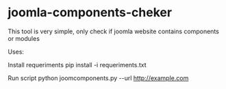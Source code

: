 # joomla-components-cheker

This tool is very simple, only check if joomla website contains components or modules

Uses:

Install requeriments
pip install -i requeriments.txt

Run script
python joomcomponents.py --url http://example.com 
